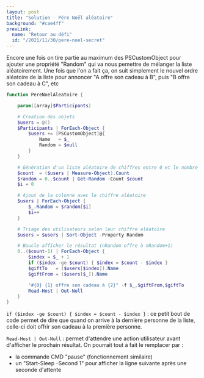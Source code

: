 ```yaml
---
layout: post
title: "Solution - Père Noël aléatoire"
background: "#cae4ff"
prevLink:
  name: "Retour au défi"
  id: "/2021/11/30/pere-noel-secret"
---
```


Encore une fois on tire partie au maximum des PSCustomObject pour ajouter une propriété "Random" qui va nous pemettre de mélanger la liste aléatoirement. Une fois que l'on a fait ça, on suit simplement le nouvel ordre aléatoire de la liste pour annoncer "A offre son cadeau à B", puis "B offre son cadeau à C", etc

```powershell
function PereNoelAleatoire {

    param([array]$Participants)

    # Creation des objets
    $users = @()
    $Participants | ForEach-Object {
        $users += [PSCustomObject]@{
            Name   = $_
            Random = $null
        }
    }

    # Génération d'un liste aléatoire de chiffres entre 0 et le nombre d'utilisateurs
    $count  = ($users | Measure-Object).Count
    $random = 0..$count | Get-Random -Count $count
    $i = 0

    # Ajout de la colonne avec le chiffre aléatoire
    $users | ForEach-Object {
        $_.Random = $random[$i]
        $i++
    }

    # Triage des utilisateurs selon leur chiffre aléatoire
    $users = $users | Sort-Object -Property Random

    # Boucle afficher le résultat (nRandom offre à nRandom+1)
    0..($count-1) | ForEach-Object {
        $index = $_ + 1
        if ($index -ge $count) { $index = $count - $index }
        $giftTo   = ($users[$index]).Name
        $giftFrom = ($users[$_]).Name

        "#{0} {1} offre son cadeau à {2}" -f $_,$giftFrom,$giftTo
        Read-Host | Out-Null
    }
}
```

`if ($index -ge $count) { $index = $count - $index }` : ce petit bout de code permet de dire que quand on arrive à la dernière personne de la liste, celle-ci doit offrir son cadeau à la première personne.

`Read-Host | Out-Null` : permet d'attendre une action utilisateur avant d'afficher le prochain résultat. On pourrait tout à fait le remplacer par :

- la commande CMD "pause" (fonctionnement similaire)
- un "Start-Sleep -Second 1" pour afficher la ligne suivante après une seconde d'attente

